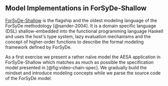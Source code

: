 ## Model Implementations in ForSyDe-Shallow

[ForSyDe-Shallow](https://forsyde.github.io/forsyde-shallow/) is the
flagship and the oldest modeling language of the ForSyDe methodology
[@sander-2004]. It is a domain specific language (DSL)
shallow-embedded into the functional programming language Haskell and
uses the host's type system, lazy evaluation mechanisms and the
concept of higher-order functions to describe the formal modeling
framework defined by ForSyDe.

As a first exercise we present a rather naïve model the AESA
application in ForSyDe-Shallow which matches as much as possible the
specification model presented in [@fig:video-chain-spec]. We gradually
build the mindset and introduce modeling concepts while we parse the
source code of the ForSyDe model.
